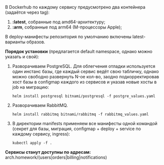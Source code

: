 В Dockerhub по каждому сервису предусмотрено два контейнера (задаётся через tag):

1. **:latest**, собранные под amd64-архитектуру;
2. **:arm**, собранные под arm64 (M-процессоры Apple);
   
В deploy-манифесты репозитория по умолчанию включены latest-варианты образов.

**Порядок установки** (предлагается default namespace, однако можно указать и свой):
1. Разворачиваем PostgreSQL. Для облегчения отладки используется один инстанс базы, где каждый сервис ведёт свою табличку, однако можно свободно развернуть N-ое кол-во, заодно подкорректировав хост базы в configmap каждого из сервисов и указав новые хосты в job на миграцию:
   ```
   helm install postgresql bitnami/postgresql -f postgre_values.yaml
   ```
2. Разворачиваем RabbitMQ.
   ```
   helm install rabbitmq bitnami/rabbitmq -f rabbitmq_values.yaml
   ```
3. В директории manifests применяем все манифесты одной командой (секрет для базы, миграция, configmap + deploy + service по каждому сервису, ingress):
   ```
   kubectl apply -f .
   ```

**Сервисы станут доступны по адресам:**
arch.homework/(users|orders|billing|notifications)
